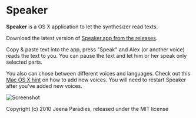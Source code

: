 Speaker
=======

**Speaker** is a OS X application to let the synthesizer read texts.

Download the latest version of [Speaker.app from the releases](https://github.com/jeena/Speaker/releases).

Copy & paste text into the app, press "Speak" and Alex (or another voice) reads the text to you. You can pause the text and let him or her speak only selected parts.

You also can chose between different voices and languages. Check out this [Mac OS X hint](http://hints.macworld.com/article.php?story=20110704093645914) on how to add new voices. You will need to restart Speaker after you've added new voices.

![Screenshot](http://jabs.nu/speaker/speaker.png)


Copyright (c) 2010 Jeena Paradies, released under the MIT license